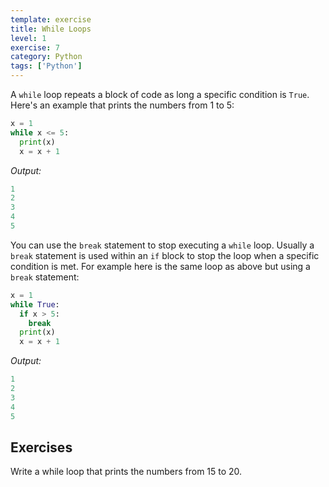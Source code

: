 ```yaml
---
template: exercise
title: While Loops
level: 1
exercise: 7
category: Python
tags: ['Python']
---
```


A `while` loop repeats a block of code as long a specific condition is `True`.  Here's an example that prints the numbers from 1 to 5:


```python
x = 1
while x <= 5:
  print(x)
  x = x + 1
```
*Output:*
```python
1
2
3
4
5
```

You can use the `break` statement to stop executing a `while` loop. Usually a `break` statement is used within an `if` block to stop the loop when a specific condition is met. For example here is the same loop as above but using a `break` statement:

```python
x = 1
while True:
  if x > 5:
    break
  print(x)
  x = x + 1
```
*Output:*
```python
1
2
3
4
5
```

## Exercises

Write a while loop that prints the numbers from 15 to 20.
